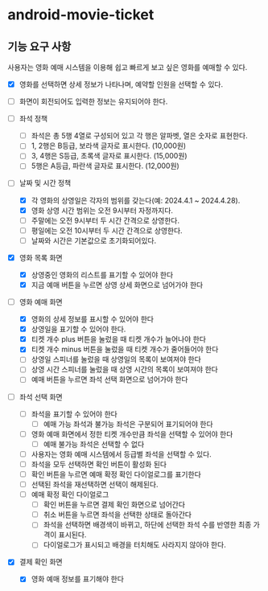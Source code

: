# android-movie-ticket

## 기능 요구 사항
사용자는 영화 예매 시스템을 이용해 쉽고 빠르게 보고 싶은 영화를 예매할 수 있다.

- [x] 영화를 선택하면 상세 정보가 나타나며, 예약할 인원을 선택할 수 있다.
 
- [ ] 화면이 회전되어도 입력한 정보는 유지되어야 한다.
 
- [ ] 좌석 정책
  - [ ] 좌석은 총 5행 4열로 구성되어 있고 각 행은 알파벳, 열은 숫자로 표현한다.
  - [ ] 1, 2행은 B등급, 보라색 글자로 표시한다. (10,000원)
  - [ ] 3, 4행은 S등급, 초록색 글자로 표시한다. (15,000원)
  - [ ] 5행은 A등급, 파란색 글자로 표시한다. (12,000원)
 
- [ ] 날짜 및 시간 정책
  - [x] 각 영화의 상영일은 각자의 범위를 갖는다(예: 2024.4.1 ~ 2024.4.28).
  - [x] 영화 상영 시간 범위는 오전 9시부터 자정까지다.
  - [ ] 주말에는 오전 9시부터 두 시간 간격으로 상영한다.
  - [ ] 평일에는 오전 10시부터 두 시간 간격으로 상영한다.
  - [ ] 날짜와 시간은 기본값으로 초기화되어있다.

- [x] 영화 목록 화면
  - [x] 상영중인 영화의 리스트를 표기할 수 있어야 한다
  - [x] 지금 예매 버튼을 누르면 상영 상세 화면으로 넘어가야 한다

- [ ] 영화 예매 화면
  - [x] 영화의 상세 정보를 표시할 수 있어야 한다
  - [x] 상영일을 표기할 수 있어야 한다.
  - [x] 티켓 개수 plus 버튼을 눌렀을 때 티켓 개수가 늘어나야 한다
  - [x] 티켓 개수 minus 버튼을 눌렀을 때 티켓 개수가 줄어들어야 한다
  - [ ] 상영일 스피너를 눌렀을 때 상영일의 목록이 보여져야 한다
  - [ ] 상영 시간 스피너를 눌렀을 때 상영 시간의 목록이 보여져야 한다
  - [ ] 예매 버튼을 누르면 좌석 선택 화면으로 넘어가야 한다

- [ ] 좌석 선택 화면
  - [ ] 좌석을 표기할 수 있어야 한다
    - [ ] 예매 가능 좌석과 불가능 좌석은 구분되어 표기되어야 한다
  - [ ] 영화 예매 화면에서 정한 티켓 개수만큼 좌석을 선택할 수 있어야 한다
    - [ ] 예매 불가능 좌석은 선택할 수 없다
  - [ ] 사용자는 영화 예매 시스템에서 등급별 좌석을 선택할 수 있다.
  - [ ] 좌석을 모두 선택하면 확인 버튼이 활성화 된다
  - [ ] 확인 버튼을 누르면 예매 확정 확인 다이얼로그를 표기한다
  - [ ] 선택된 좌석을 재선택하면 선택이 해제된다.
  - [ ] 예매 확정 확인 다이얼로그
    - [ ] 확인 버튼을 누르면 결제 확인 화면으로 넘어간다
    - [ ] 취소 버튼을 누르면 좌석을 선택한 상태로 돌아간다
    - [ ] 좌석을 선택하면 배경색이 바뀌고, 하단에 선택한 좌석 수를 반영한 최종 가격이 표시된다.
    - [ ] 다이얼로그가 표시되고 배경을 터치해도 사라지지 않아야 한다.

- [x] 결제 확인 화면
  - [x] 영화 예매 정보를 표기해야 한다


